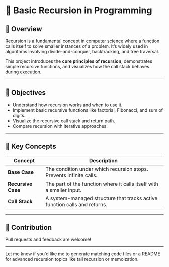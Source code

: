 
# 🔁 Basic Recursion in Programming

## 📘 Overview
Recursion is a fundamental concept in computer science where a function calls itself to solve smaller instances of a problem. It’s widely used in algorithms involving divide-and-conquer, backtracking, and tree traversal.

This project introduces the **core principles of recursion**, demonstrates simple recursive functions, and visualizes how the call stack behaves during execution.

---

## 🎯 Objectives
- Understand how recursion works and when to use it.
- Implement basic recursive functions like factorial, Fibonacci, and sum of digits.
- Visualize the recursive call stack and return path.
- Compare recursion with iterative approaches.

---

## 🧠 Key Concepts

| Concept            | Description                                                                 |
|--------------------|------------------------------------------------------------------------------|
| **Base Case**      | The condition under which recursion stops. Prevents infinite calls.         |
| **Recursive Case** | The part of the function where it calls itself with a smaller input.        |
| **Call Stack**     | A system-managed structure that tracks active function calls and returns.   |


---



## 🤝 Contribution

Pull requests and feedback are welcome!


---

Let me know if you'd like me to generate matching code files or a README for advanced recursion topics like tail recursion or memoization.
